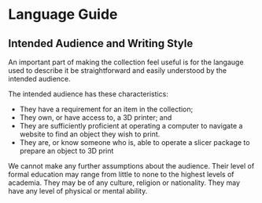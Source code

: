 # Language Guide

## Intended Audience and Writing Style

An important part of making the collection feel useful is for the langauge used to describe it be straightforward and easily understood by the intended audience.  

The intended audience has these characteristics:

* They have a requirement for an item in the collection;
* They own, or have access to, a 3D printer; and
* They are sufficiently proficient at operating a computer to navigate a website to find an object they wish to print.
* They are, or know someone who is, able to operate a slicer package to prepare an object to 3D print

We cannot make any further assumptions about the audience.  Their level of formal education may range from little to none to the highest levels of academia. They may be of any culture, religion or nationality.  They may have any level of physical or mental ability. 